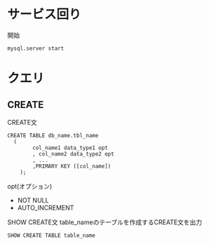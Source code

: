 # サービス回り

開始
```
mysql.server start
```

# クエリ
## CREATE

CREATE文
```
CREATE TABLE db_name.tbl_name
  (
		col_name1 data_type1 opt
		, col_name2 data_type2 opt
		, ...
		,PRIMARY KEY ([col_name])
	);
```

opt(オプション)
* NOT NULL
* AUTO_INCREMENT


SHOW CREATE文
table_nameのテーブルを作成するCREATE文を出力
```
SHOW CREATE TABLE table_name
```
